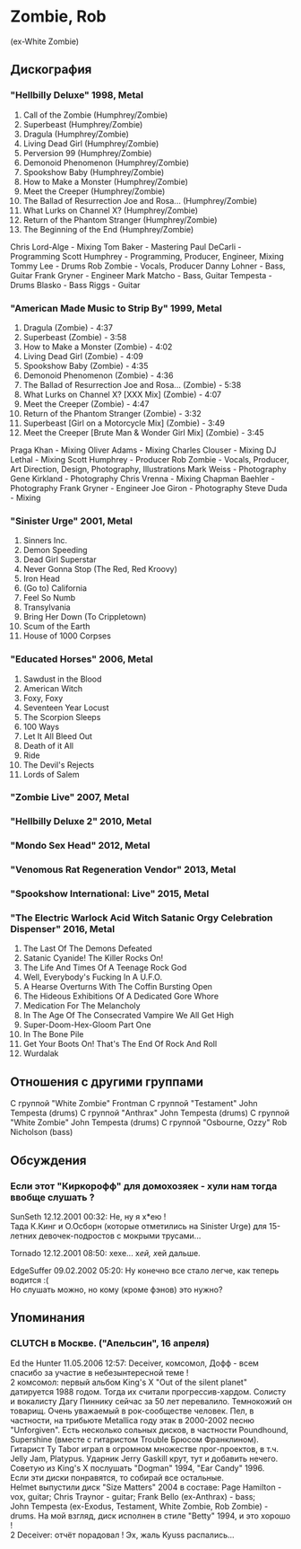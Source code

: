 # Zombie, Rob

(ex-White Zombie)

## Дискография

### "Hellbilly Deluxe" 1998, Metal

  1.   Call of the Zombie (Humphrey/Zombie) 
  2.   Superbeast (Humphrey/Zombie) 
  3.   Dragula (Humphrey/Zombie) 
  4.   Living Dead Girl (Humphrey/Zombie) 
  5.   Perversion 99 (Humphrey/Zombie) 
  6.   Demonoid Phenomenon (Humphrey/Zombie) 
  7.   Spookshow Baby (Humphrey/Zombie) 
  8.   How to Make a Monster (Humphrey/Zombie) 
  9.   Meet the Creeper (Humphrey/Zombie) 
  10.   The Ballad of Resurrection Joe and Rosa... (Humphrey/Zombie) 
  11.   What Lurks on Channel X? (Humphrey/Zombie) 
  12.   Return of the Phantom Stranger (Humphrey/Zombie) 
  13.   The Beginning of the End (Humphrey/Zombie) 


Chris Lord-Alge  -  Mixing 
Tom Baker  -  Mastering 
Paul DeCarli  -  Programming 
Scott Humphrey  -  Programming, Producer, Engineer, Mixing 
Tommy Lee  -  Drums 
Rob Zombie  -  Vocals, Producer 
Danny Lohner  -  Bass, Guitar 
Frank Gryner  -  Engineer 
Mark Matcho  -  Bass, Guitar 
Tempesta  -  Drums 
Blasko  -  Bass 
Riggs  -  Guitar 



### "American Made Music to Strip By" 1999, Metal

  1.   Dragula (Zombie) - 4:37 
  2.   Superbeast (Zombie) - 3:58 
  3.   How to Make a Monster (Zombie) - 4:02 
  4.   Living Dead Girl (Zombie) - 4:09 
  5.   Spookshow Baby (Zombie) - 4:35 
  6.   Demonoid Phenomenon (Zombie) - 4:36 
  7.   The Ballad of Resurrection Joe and Rosa... (Zombie) - 5:38 
  8.   What Lurks on Channel X? [XXX Mix] (Zombie) - 4:07 
  9.   Meet the Creeper (Zombie) - 4:47 
  10.   Return of the Phantom Stranger (Zombie) - 3:32 
  11.   Superbeast [Girl on a Motorcycle Mix] (Zombie) - 3:49 
  12.   Meet the Creeper [Brute Man & Wonder Girl Mix] (Zombie) - 3:45 



Praga Khan  -  Mixing 
Oliver Adams  -  Mixing 
Charles Clouser  -  Mixing 
DJ Lethal  -  Mixing 
Scott Humphrey  -  Producer 
Rob Zombie  -  Vocals, Producer, Art Direction, Design, Photography, Illustrations 
Mark Weiss  -  Photography 
Gene Kirkland  -  Photography 
Chris Vrenna  -  Mixing 
Chapman Baehler  -  Photography 
Frank Gryner  -  Engineer 
Joe Giron  -  Photography 
Steve Duda  -  Mixing 


### "Sinister Urge" 2001, Metal

1. Sinners Inc.  
2. Demon Speeding   
3. Dead Girl Superstar   
4. Never Gonna Stop (The Red, Red Kroovy)   
5. Iron Head 
6. (Go to) California  
7. Feel So Numb  
8. Transylvania 
9. Bring Her Down (To Crippletown)  
10. Scum of the Earth  
11. House of 1000 Corpses  



### "Educated Horses" 2006, Metal

01. Sawdust in the Blood
02. American Witch
03. Foxy, Foxy
04. Seventeen Year Locust
05. The Scorpion Sleeps
06. 100 Ways
07. Let It All Bleed Out
08. Death of it All
09. Ride
10. The Devil's Rejects
11. Lords of Salem

### "Zombie Live" 2007, Metal



### "Hellbilly Deluxe 2" 2010, Metal



### "Mondo Sex Head" 2012, Metal



### "Venomous Rat Regeneration Vendor" 2013, Metal



### "Spookshow International: Live" 2015, Metal



### "The Electric Warlock Acid Witch Satanic Orgy Celebration Dispenser" 2016, Metal

01. The Last Of The Demons Defeated
02. Satanic Cyanide! The Killer Rocks On!
03. The Life And Times Of A Teenage Rock God
04. Well, Everybody's Fucking In A U.F.O.
05. A Hearse Overturns With The Coffin Bursting Open
06. The Hideous Exhibitions Of A Dedicated Gore Whore
07. Medication For The Melancholy
08. In The Age Of The Consecrated Vampire We All Get High
09. Super-Doom-Hex-Gloom Part One
10. In The Bone Pile
11. Get Your Boots On! That's The End Of Rock And Roll
12. Wurdalak


## Отношения с другими группами

C группой "White Zombie" Frontman
C группой "Testament" John Tempesta (drums)
C группой "Anthrax" John Tempesta (drums)
C группой "White Zombie" John Tempesta (drums)
C группой "Osbourne, Ozzy" Rob Nicholson (bass)

## Обсуждения

### Если этот "Киркорофф" для домохозяек - хули нам тогда ввобще слушать ?

SunSeth 12.12.2001 00:32:
Не, ну я х*ею !<BR>Тада К.Кинг и О.Осборн (которые отметились на Sinister Urge) для 15-летних девочек-подростов с мокрыми трусами...

Tornado 12.12.2001 08:50:
хехе... х*ей, х*ей дальше. 

EdgeSuffer 09.02.2002 05:20:
Ну конечно все стало легче, как теперь водится :(<BR>Но слушать можно, но кому  (кроме фэнов)   это нужно?



## Упоминания

### CLUTCH в Москве. (&quot;Апельсин&quot;, 16 апреля)

Ed the Hunter 11.05.2006 12:57:
Deceiver, комсомол, Дофф - всем спасибо за участие в небезынтересной теме !<BR>2 комсомол: первый альбом King's X "Out of the silent planet" датируется 1988 годом. Тогда их считали прогрессив-хардом. Солисту и вокалисту Дагу Пиннику сейчас за 50 лет перевалило. Темнокожий он товарищ. Очень уважаемый в рок-сообществе человек. Пел, в частности, на трибьюте Metallica году этак в 2000-2002 песню "Unforgiven". Есть несколько сольных дисков, в частности Poundhound, Supershine (вместе с гитаристом Trouble Брюсом Франклином). Гитарист Ty Tabor играл в огромном множестве прог-проектов, в т.ч. Jelly Jam, Platypus. Ударник Jerry Gaskill крут, тут и добавить нечего. Советую из King's X послушать "Dogman" 1994, "Ear Candy" 1996.<BR>Если эти диски понравятся, то собирай все остальные. <BR>Helmet выпустили диск "Size Matters" 2004 в составе: Page Hamilton - vox, guitar; Chris Traynor - guitar; Frank Bello (ex-Anthrax) - bass;<BR>John Tempesta (ex-Exodus, Testament, White Zombie, Rob Zombie) - drums. На мой взгляд, диск исполнен в стиле "Betty" 1994, и это хорошо !<BR>2 Deceiver: отчёт порадовал ! Эх, жаль Kyuss распались...


